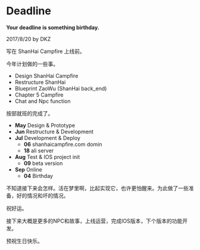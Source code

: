 # Deadline

**Your deadline is something birthday.**

2017/8/20 by DKZ



写在 ShanHai Campfire 上线前。

今年计划做的一些事。

* Design ShanHai Campfire
* Restructure ShanHai
* Blueprint ZaoWu (ShanHai back_end)
* Chapter 5 Campfire
* Chat and Npc function

按部就班的完成了。

* **May** Design & Prototype
* **Jun**  Restructure & Development
* **Jul** Development & Deploy
	* **06** shanhaicampfire.com domin
	* **18** ali server
* **Aug** Test & IOS project init
	*  **09** beta version
*  **Sep** Online
	* **04**  Birthday



不知道接下来会怎样。活在梦里啊，比起实现它，也许更怕醒来。为此做了一些准备，好的情况和坏的情况。

祝好运。

接下来大概是更多的NPC和故事，上线运营，完成IOS版本，下个版本的功能开发。

预祝生日快乐。
